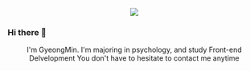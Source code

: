 <p align="center">
  <img src="https://capsule-render.vercel.app/api?type=slice&color=gradient](https://www.google.com/imgres?imgurl=https%3A%2F%2Fitem.kakaocdn.net%2Fdo%2F9b7b3f4b6511d6f1d5425ee7893b1f329f5287469802eca457586a25a096fd31&imgrefurl=https%3A%2F%2Fe.kakao.com%2Ft%2Fsungsungi-lifting-weights&tbnid=GTRobh8StJrb0M&vet=12ahUKEwjOy9_jwsb9AhUWmFYBHRkaDD4QMygCegUIARDIAQ..i&docid=t4TNN0Qlc99MSM&w=210&h=210&q=%ED%97%AC%EC%8A%A4%20%EC%BA%90%EB%A6%AD%ED%84%B0&ved=2ahUKEwjOy9_jwsb9AhUWmFYBHRkaDD4QMygCegUIARDIAQ)"><br/>
</p>

### Hi there 👋

<p align="center">
I'm GyeongMin. I'm majoring in psychology, and study Front-end Delvelopment
You don't have to hesitate to contact me anytime
</p>
